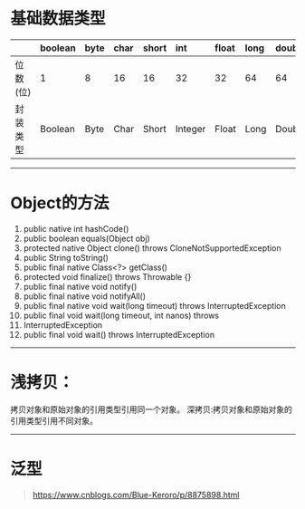 # 基础数据类型


| |boolean |byte |char |short| int |float |long| double|
|:---|:---|:---|:---|:---|:---|:---|:---|:----|
|位数(位) |1| 8| 16| 16| 32| 32| 64| 64|
|封装类型 |Boolean| Byte| Char| Short| Integer| Float |Long  |Double|

        
***
# Object的方法
1. public native int hashCode()
2. public boolean equals(Object obj)
3. protected native Object clone() throws CloneNotSupportedException
4. public String toString()
5. public final native Class<?> getClass()
6. protected void finalize() throws Throwable {}
7. public final native void notify()
8. public final native void notifyAll()
9. public final native void wait(long timeout) throws InterruptedException
10. public final void wait(long timeout, int nanos) throws 
11. InterruptedException
12. public final void wait() throws InterruptedException
***
# 浅拷贝：
拷贝对象和原始对象的引用类型引用同一个对象。
深拷贝:拷贝对象和原始对象的引用类型引用不同对象。
***
# 泛型
> https://www.cnblogs.com/Blue-Keroro/p/8875898.html